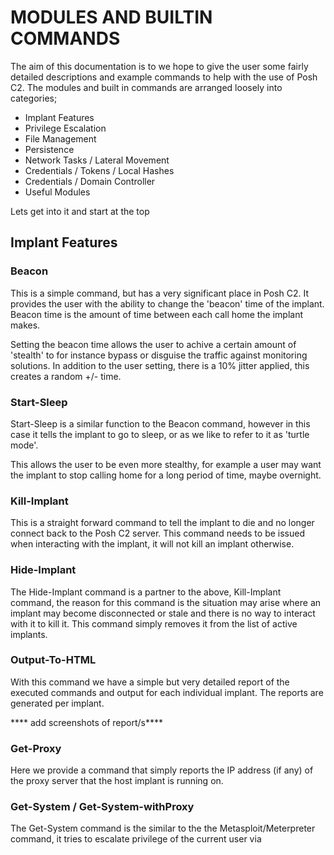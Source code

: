 # MODULES AND BUILTIN COMMANDS

The aim of this documentation is to we hope to give the user some fairly detailed descriptions and example commands to help with the use of Posh C2. The modules and built in commands are arranged loosely into categories;

* Implant Features
* Privilege Escalation
* File Management
* Persistence
* Network Tasks / Lateral Movement
* Credentials / Tokens / Local Hashes
* Credentials / Domain Controller
* Useful Modules

Lets get into it and start at the top

## Implant Features

### Beacon <time in seconds>

This is a simple command, but has a very significant place in Posh C2. It provides the user with the ability to change the 'beacon' time of the implant. Beacon time is the amount of time between each call home the implant makes.

Setting the beacon time allows the user to achive a certain amount of 'stealth' to for instance bypass or disguise the traffic against monitoring solutions. In addition to the user setting, there is a 10% jitter applied, this creates a random +/- time.

### Start-Sleep <time in seconds>

Start-Sleep is a similar function to the Beacon command, however in this case it tells the implant to go to sleep, or as we like to refer to it as 'turtle mode'.

This allows the user to be even more stealthy, for example a user may want the implant to stop calling home for a long period of time, maybe overnight.

### Kill-Implant

This is a straight forward command to tell the implant to die and no longer connect back to the Posh C2 server. This command needs to be issued when interacting with the implant, it will not kill an implant otherwise.

### Hide-Implant

The Hide-Implant command is a partner to the above, Kill-Implant command, the reason for this command is the situation may arise where an implant may become disconnected or stale and there is no way to interact with it to kill it. This command simply removes it from the list of active implants.

### Output-To-HTML

With this command we have a simple but very detailed report of the executed commands and output for each individual implant. The reports are generated per implant.

**** add screenshots of report/s****

### Get-Proxy

Here we provide a command that simply reports the IP address (if any) of the proxy server that the host implant is running on.

### Get-System / Get-System-withProxy

The Get-System command is the similar to the the Metasploit/Meterpreter command, it tries to escalate privilege of the current user via 


